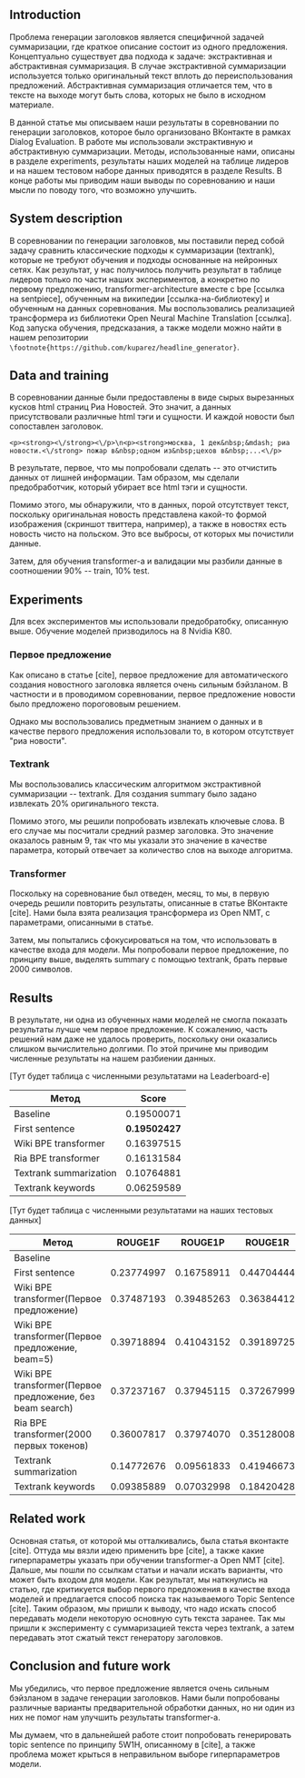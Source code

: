 ## Introduction
Проблема генерации заголовков является специфичной задачей суммаризации, где краткое описание состоит из одного предложения. Концептуально существует два подхода к задаче: экстрактивная и абстрактивная суммаризация. В случае экстрактивной суммаризации используется только оригинальный текст вплоть до переиспользования предложений. Абстрактивная суммаризация отличается тем, что в тексте на выходе могут быть слова, которых не было в исходном материале.

В данной статье мы описываем наши результаты в соревновании по генерации заголовков, которое было организовано ВКонтакте в рамках Dialog Evaluation. В работе мы использовали экстрактивную и абстрактивную суммаризации. Методы, использованные нами, описаны в разделе experiments, результаты наших моделей на таблице лидеров и на нашем тестовом наборе данных приводятся в разделе Results. В конце работы мы приводим наши выводы по соревнованию и наши мысли по поводу того, что возможно улучшить.

## System description
<!-- This section is devoted to the detailed description of your contribution. The architectures and the methods should be presented here. Try to make your explanation as clear as possible for those who would desire to reproduce your approach.\footnote{https://github.com/kuparez/headline_generator} -->
В соревновании по генерации заголовков, мы поставили перед собой задачу сравнить классические подходы к суммаризации (textrank), которые не требуют обучения и подходы основанные на нейронных сетях. Как результат, у нас получилось получить результат в таблице лидеров только по части наших экспериментов, а конкретно по первому предложению, transformer-architecture вместе с bpe [ссылка на sentpiece], обученным на википедии [ссылка-на-библиотеку] и обученным на данных соревнования. Мы воспользовались реализацией трансформера из библиотеки Open Neural Machine Translation [ссылка]. Код запуска обучения, предсказания, а также модели можно найти в нашем репозитории `\footnote{https://github.com/kuparez/headline_generator}`.

## Data and training
<!-- In this section describe anything related to the prepossessing of the dataset, pretrained embeddings and language models you used and the details of the training procedure. -->
В соревновании данные были предоставлены в виде  сырых вырезанных кусков html страниц Риа Новостей. Это значит, а данных присутствовали различные html тэги и сущности. И каждой новости был сопоставлен заголовок.

```
<p><strong><\/strong><\/p>\n<p><strong>москва, 1 дек&nbsp;&mdash; риа новости.<\/strong> пожар в&nbsp;одном из&nbsp;цехов в&nbsp;...<\/p>
```

В результате, первое, что мы попробовали сделать -- это отчистить данных от лишней информации. Там образом, мы сделали предобработчик, который убирает все html тэги и сущности.

Помимо этого, мы обнаружили, что в данных, порой отсутствует текст, поскольку оригинальная новость представлена какой-то формой изображения (скриншот твиттера, например), а также в новостях есть новость чисто на польском. Это все выбросы, от которых мы почистили данные.

Затем, для обучения transformer-а и валидации мы разбили данные в соотношении 90% -- train, 10% test.

## Experiments
<!-- This section is devoted to the description of your experiment settings. -->
Для всех экспериментов мы использовали предобратобку, описанную выше. Обучение моделей призводилось на 8 Nvidia K80.

### Первое предложение
Как описано в статье [cite], первое предложение для автоматического создания новостного заголовка является очень сильным бэйзланом. В частности и в проводимом соревновании, первое предложение новости было предложено порогововым решением.

Однако мы воспользовались предметным знанием о данных и в качестве первого предложения использовали то, в котором отсутствует "риа новости".

### Textrank
Мы воспользовались классическим алгоритмом экстрактивной суммаризации -- textrank. Для создания summary было задано извлекать 20% оригинального текста.

Помимо этого, мы решили попробовать извлекать ключевые слова. В его случае мы посчитали средний размер заголовка. Это значение оказалось равным 9, так что мы указали это значение в качестве параметра, который отвечает за количество слов на выходе алгоритма.

### Transformer
Поскольку на соревнование был отведен, месяц, то мы, в первую очередь решили повторить результаты, описанные в статье ВКонтакте [cite]. Нами была взята реализация трансформера из Open NMT, с параметрами, описанными в статье.

Затем, мы попытались сфокусироваться на том, что использовать в качестве входа для модели. Мы попробовали первое предложение, по принципу выше, выделять summary с помощью textrank, брать первые 2000 символов.

## Results
<!-- This section presents the results of your experiments. -->
В результате, ни одна из обученных нами моделей не смогла показать результаты лучше чем первое предложение. К сожалению, часть решений нам даже не удалось проверить, поскольку они оказались слишком вычислительно долгими. По этой причине мы приводим численные результаты на нашем разбиении данных.

\[Тут будет таблица с численными результатами на Leaderboard-е\]

|Метод                 |Score         |
|----------------------|--------------|
|Baseline              |0.19500071    |
|First sentence        |__0.19502427__|
|Wiki BPE transformer  |0.16397515    |
|Ria BPE transformer   |0.16131584    |
|Textrank summarization|0.10764881    |
|Textrank keywords     |0.06259589    |

\[Тут будет таблица с численными результатами на наших тестовых данных\]

|Метод                                   |ROUGE1F   |ROUGE1P   |ROUGE1R   |ROUGE2F   |ROUGE2P   |ROUGE2R   |ROUGELF   |ROUGELP   |ROUGELR   |
|----------------------------------------|----------|----------|----------|----------|----------|----------|----------|----------|----------|
|Baseline                                |          |          |          |          |          |          |          |          |          |
|First sentence                          |0.23774997|0.16758911|0.44704444|0.10519344|0.07293198|0.21040550|0.16575322|0.15374833|0.40907362|
|Wiki BPE transformer(Первое предложение)|0.37487193|0.39485263|0.36384412|0.20615759|0.21835507|0.19987960|0.34827759|0.37437382|0.34495650|
|Wiki BPE transformer(Первое предложение, beam=5)|0.39718894|0.41043152|0.39189725|0.22824611|0.23624047|0.22560835|0.37109221|0.39005237|0.37248966|
|Wiki BPE transformer(Первое предложение, без beam search)|0.37237167|0.37945115|0.37267999|0.20512290|0.20917494|0.20587372|0.34740491|0.36006422|0.35372614|
|Ria BPE transformer(2000 первых токенов)|0.36007817|0.37974070|0.35128008|0.18932258|0.20127022|0.18439079|0.33378960|0.36071193|0.33362054|
|Textrank summarization                  |0.14772676|0.09561833|0.41946673|0.05500968|0.03480776|0.17501952|0.09239122|0.08765440|0.38756839|
|Textrank keywords                       |0.09385889|0.07032998|0.18420428|0.00729198|0.00543009|0.01560466|0.05880374|0.05680884|0.14598096|

## Related work
<!-- This section is obligatory. In this section describe key papers and ideas in the domain of text summariation and headline summarization and cite the works and implementations, if any, you used. Below you can find an instruction on how to cite a paper in the {\LaTeX} style of Dialogue papers. -->
Основная статья, от которой мы отталкивались, была статья вконтакте [cite]. Оттуда мы вязли идею применить bpe [cite], а также какие гиперпараметры указать при обучении transformer-а Open NMT [cite]. Дальше, мы пошли по ссылкам статьи и начали искать варианты, что может быть входом для модели. Как результат, мы наткнулись на статью, где критикуется выбор первого предложения в качестве входа моделей и предлагается способ поиска так называемого Topic Sentence [cite]. Таким образом, мы пришли к выводу, что надо искать способ передавать модели некоторую основную суть текста заранее. Так мы пришли к эксперименту с суммаризацией текста через textrank, а затем передавать этот сжатый текст генератору заголовков.

## Conclusion and future work
<!-- Draw a conclusion and provide some insights on how your approach can be improved. -->
Мы убедились, что первое предложение является очень сильным бэйзланом в задаче генерации заголовков. Нами были попробованы различные варианты предварительной обработки данных, но ни один из них не помог нам улучшить результаты transformer-а.

Мы думаем, что в дальнейшей работе стоит попробовать генерировать topic sentence по принципу 5W1H, описанному в [cite], а также проблема может крыться в неправильном выборе гиперпараметров модели.  
